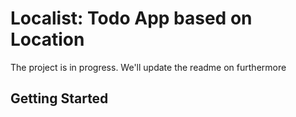 # Localist: Todo App based on Location

The project is in progress. We'll update the readme on furthermore

## Getting Started

